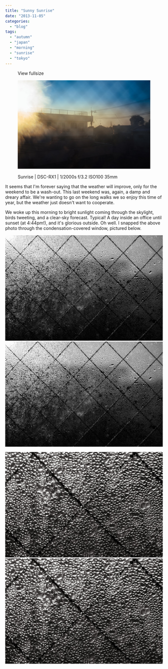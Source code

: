 ```yaml
---
title: "Sunny Sunrise"
date: "2013-11-05"
categories: 
  - "blog"
tags: 
  - "autumn"
  - "japan"
  - "morning"
  - "sunrise"
  - "tokyo"
---
```


<figure>

View fullsize

![Sunrise | DSC-RX1 | 1/2000s f/3.2 ISO100 35mm](/assets/images/53081-20131105-_dsc1549.jpg)

<figcaption>



Sunrise | DSC-RX1 | 1/2000s f/3.2 ISO100 35mm





</figcaption>



</figure>

It seems that I'm forever saying that the weather will improve, only for the weekend to be a wash-out. This last weekend was, again, a damp and dreary affair. We're wanting to go on the long walks we so enjoy this time of year, but the weather just doesn't want to cooperate.

We woke up this morning to bright sunlight coming through the skylight, birds tweeting, and a clear-sky forecast. Typical! A day inside an office until sunset (at 4:44pm!), and it's glorious outside. Oh well. I snapped the above photo through the condensation-covered window, pictured below.

![20131105-_DSC1547.jpg](/assets/images/b7f21-20131105-_dsc1547.jpg)![20131105-_DSC1547.jpg](/assets/images/b7f21-20131105-_dsc1547.jpg)

![20131105-_DSC1548-2.jpg](/assets/images/20e2a-20131105-_dsc1548-2.jpg)![20131105-_DSC1548-2.jpg](/assets/images/20e2a-20131105-_dsc1548-2.jpg)
